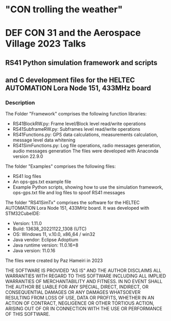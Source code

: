 # "CON trolling the weather"
# DEF CON 31 and the Aerospace Village 2023 Talks

## RS41 Python simulation framework and scripts

## and C development files for the HELTEC AUTOMATION Lora Node 151, 433MHz board

### Description
The Folder "Framework" comprises the following function libraries:
  - RS41BlockRW.py: Frame level/Block level read/write operations
  - RS41SubframeRW.py: Subframes level read/write operations
  - RS41Functions.py: GPS data calculations, measurements calculation, message level data whitening
  - RS41SimFunctions.py: Log file operations, radio messages generation, audio messages generation
The files were developed with Anaconda version 22.9.0

The folder "Examples" comprises the following files:
  - RS41 log files
  - An ops-gps.txt example file
  - Example Python scripts, showing how to use the simulation framework, ops-gps.txt file and log files to spoof RS41 messages

The folder "RS41SimTx" comprises the software for the HELTEC AUTOMATION Lora Node 151, 433MHz board.
It was developed with STM32CubeIDE:
  - Version: 1.11.0
  - Build: 13638_20221122_1308 (UTC)
  - OS: Windows 11, v.10.0, x86_64 / win32
  - Java vendor: Eclipse Adoptium
  - Java runtime version: 11.0.16+8
  - Java version: 11.0.16


The files were created by Paz Hameiri in 2023

THE SOFTWARE IS PROVIDED "AS IS" AND THE AUTHOR DISCLAIMS ALL
WARRANTIES WITH REGARD TO THIS SOFTWARE INCLUDING ALL IMPLIED
WARRANTIES OF MERCHANTABILITY AND FITNESS. IN NO EVENT SHALL
THE AUTHOR BE LIABLE FOR ANY SPECIAL, DIRECT, INDIRECT, OR
CONSEQUENTIAL DAMAGES OR ANY DAMAGES WHATSOEVER RESULTING FROM
LOSS OF USE, DATA OR PROFITS, WHETHER IN AN ACTION OF CONTRACT,
NEGLIGENCE OR OTHER TORTIOUS ACTION, ARISING OUT OF OR IN
CONNECTION WITH THE USE OR PERFORMANCE OF THIS SOFTWARE.
